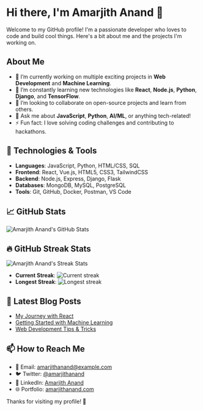 # Hi there, I'm Amarjith Anand 👋

Welcome to my GitHub profile! I'm a passionate developer who loves to code and build cool things. Here's a bit about me and the projects I'm working on.

## About Me

- 🔭 I’m currently working on multiple exciting projects in **Web Development** and **Machine Learning**.
- 🌱 I’m constantly learning new technologies like **React**, **Node.js**, **Python**, **Django**, and **TensorFlow**.
- 👯 I’m looking to collaborate on open-source projects and learn from others.
- 💬 Ask me about **JavaScript**, **Python**, **AI/ML**, or anything tech-related!
- ⚡ Fun fact: I love solving coding challenges and contributing to hackathons.

## 🔧 Technologies & Tools

- **Languages**: JavaScript, Python, HTML/CSS, SQL
- **Frontend**: React, Vue.js, HTML5, CSS3, TailwindCSS
- **Backend**: Node.js, Express, Django, Flask
- **Databases**: MongoDB, MySQL, PostgreSQL
- **Tools**: Git, GitHub, Docker, Postman, VS Code

## 📈 GitHub Stats

![Amarjith Anand's GitHub Stats](https://github-readme-stats.vercel.app/api?username=amarjithanand&show_icons=true&hide_title=true&count_private=true&theme=radical)

## 🔥 GitHub Streak Stats

![Amarjith Anand's Streak Stats](https://github-readme-streak-stats.herokuapp.com/?user=amarjithanand&theme=radical)

- **Current Streak**: ![Current streak](https://github-readme-streak-stats.herokuapp.com/?user=amarjithanand&theme=radical&currStreakNum=1)
- **Longest Streak**: ![Longest streak](https://github-readme-streak-stats.herokuapp.com/?user=amarjithanand&theme=radical&longestStreakNum=1)

## 📣 Latest Blog Posts

- [My Journey with React](https://medium.com/@amarjithanand/react-journey)
- [Getting Started with Machine Learning](https://medium.com/@amarjithanand/intro-to-machine-learning)
- [Web Development Tips & Tricks](https://medium.com/@amarjithanand/webdev-tips)

## 📫 How to Reach Me

- 📧 Email: amarjithanand@example.com
- 🐦 Twitter: [@amarjithanand](https://twitter.com/amarjithanand)
- 💼 LinkedIn: [Amarjith Anand](https://linkedin.com/in/amarjithanand)
- 🌐 Portfolio: [amarjithanand.com](https://amarjithanand.com)

Thanks for visiting my profile! 🚀
